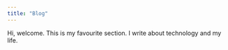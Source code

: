 ```yaml
---
title: "Blog"
---
```


Hi, welcome. This is my favourite section. I write about technology and my life.

